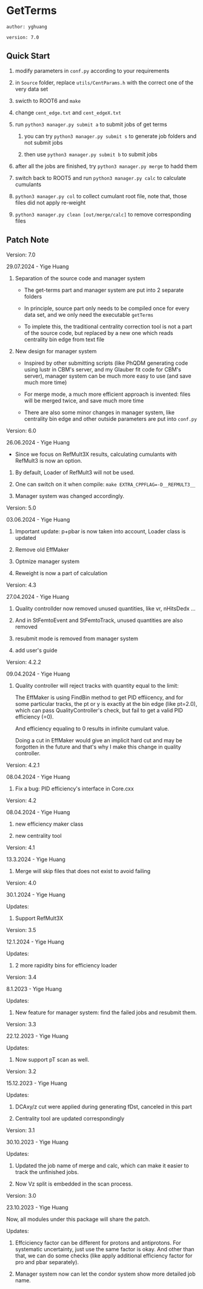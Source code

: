 # GetTerms

`author: yghuang`

`version: 7.0`

## Quick Start

1. modify parameters in `conf.py` according to your requirements

2. in `Source` folder, replace `utils/CentParams.h` with the correct one of the very data set

3. swicth to ROOT6 and `make`

4. change `cent_edge.txt` and `cent_edgeX.txt`

5. run `python3 manager.py submit a` to submit jobs of get terms

    1. you can try `python3 manager.py submit s` to generate job folders and not submit jobs

    2. then use `python3 manager.py submit b` to submit jobs

6. after all the jobs are finished, try `python3 manager.py merge` to hadd them

7. switch back to ROOT5 and run `python3 manager.py calc` to calculate cumulants

8. `python3 manager.py col` to collect cumulant root file, note that, those files did not apply re-weight

9. `python3 manager.py clean [out/merge/calc]` to remove corresponding files

## Patch Note

Version: 7.0

29.07.2024 - Yige Huang

1. Separation of the source code and manager system

    * The get-terms part and manager system are put into 2 separate folders

    * In principle, source part only needs to be compiled once for every data set, and we only need the executable `getTerms`

    * To implete this, the traditional centrality correction tool is not a part of the source code, but replaced by a new one which reads centrality bin edge from text file

2. New design for manager system

    * Inspired by other submitting scripts (like PhQDM generating code using lustr in CBM's server, and my Glauber fit code for CBM's server), manager system can be much more easy to use (and save much more time)

    * For merge mode, a much more efficient approach is invented: files will be merged twice, and save much more time

    * There are also some minor changes in manager system, like centrality bin edge and other outside parameters are put into `conf.py`

Version: 6.0

26.06.2024 - Yige Huang

* Since we focus on RefMult3X results, calculating cumulants with RefMult3 is now an option.

1. By default, Loader of RefMult3 will not be used.

2. One can switch on it when compile: `make EXTRA_CPPFLAG=-D__REFMULT3__`

3. Manager system was changed accordingly.

Version: 5.0

03.06.2024 - Yige Huang

1. Important update: p+pbar is now taken into account, Loader class is updated

2. Remove old EffMaker

3. Optmize manager system

4. Reweight is now a part of calculation

Version: 4.3

27.04.2024 - Yige Huang

1. Quality controllder now removed unused quantities, like vr, nHitsDedx ...

2. And in StFemtoEvent and StFemtoTrack, unused quantities are also removed

3. resubmit mode is removed from manager system

4. add user's guide

Version: 4.2.2

09.04.2024 - Yige Huang

1. Quality controller will reject tracks with quantity equal to the limit:

    The EffMaker is using FindBin method to get PID effiicency, and for some particular tracks, the pt or y is exactly at the bin edge (like pt=2.0), which can pass QualityController's check, but fail to get a valid PID efficiency (=0).

    And efficiency equaling to 0 results in infinite cumulant value.

    Doing a cut in EffMaker would give an implicit hard cut and may be forgotten in the future and that's why I make this change in quality controller.

Version: 4.2.1

08.04.2024 - Yige Huang

1. Fix a bug: PID efficiency's interface in Core.cxx

Version: 4.2

08.04.2024 - Yige Huang

1. new efficiency maker class

2. new centrality tool

Version: 4.1

13.3.2024 - Yige Huang

1. Merge will skip files that does not exist to avoid failing

Version: 4.0

30.1.2024 - Yige Huang

Updates:

1. Support RefMult3X

Version: 3.5

12.1.2024 - Yige Huang

Updates:

1. 2 more rapidity bins for efficiency loader

Version: 3.4

8.1.2023 - Yige Huang

Updates:

1. New feature for manager system: find the failed jobs and resubmit them.

Version: 3.3

22.12.2023 - Yige Huang

Updates:

1. Now support pT scan as well.

Version: 3.2

15.12.2023 - Yige Huang

Updates:

1. DCAxy/z cut were applied during generating fDst, canceled in this part

2. Centrality tool are updated correspondingly

Version: 3.1

30.10.2023 - Yige Huang

Updates:

1. Updated the job name of merge and calc, which can make it easier to track the unfinished jobs.

2. Now Vz split is embedded in the scan process.
    

Version: 3.0

23.10.2023 - Yige Huang

Now, all modules under this package will share the patch.

Updates:

1. Effciciency factor can be different for protons and antiprotons. For systematic uncertainty, just use the same factor is okay. And other than that, we can do some checks (like apply additional efficiency factor for pro and pbar separately).

2. Manager system now can let the condor system show more detailed job name.
